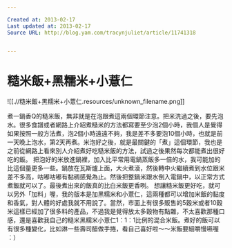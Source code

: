 ```yaml
---

Created at: 2013-02-17
Last updated at: 2013-02-17
Source URL: http://blog.yam.com/tracynjuliet/article/11741318


---
```


# 糙米飯+黑糯米+小薏仁


![[.//糙米飯+黑糯米+小薏仁.resources/unknown_filename.png]]

煮一鍋香Q的糙米飯，無非就是在泡跟煮這兩個環節注意。把米洗過之後，要先泡水。很多食譜或者網路上介紹煮糙米的方法都寫要至少泡2個小時，我個人是覺得如果按照一般方法煮，泡2個小時遠遠不夠，我是差不多要泡10個小時，也就是前一天晚上泡水，第2天再煮。米泡好之後，就是最關鍵的「煮」這個環節，我也是之前從網路上看來別人介紹煮好吃糙米飯的方法，試過之後果然每次都能煮出很好吃的飯。
把泡好的米放進鍋裡，加入比平常用電鍋蒸飯多一倍的水，我可能加的比這個量更多一些。鍋放在瓦斯爐上面，大火煮滾，然後轉中火繼續煮到水位跟米差不多高，咕嘟咕嘟有黏稠感覺為止。然後把整鍋米跟水倒入電鍋中，以正常方式煮飯就可以了。最後煮出來的飯真的比白米飯更香咧。
想讓糙米飯更好吃，就可以另外「加料」喔，我的版本是加黑糯米和小薏仁，這兩種都可以增加米飯的黏度和香氣，對人體的好處我就不用說了。當然，市面上有很多販售的5穀米或者10穀米這樣已經加了很多料的產品，不過我是覺得放太多穀物有點雜，不太喜歡那種口感，還是喜歡我自己的糙米黑糯米小薏仁1︰1︰1比例的混合米飯。煮好的飯可以有很多種變化，比如淋一些壽司醋做手捲，看自己喜好啦～～米飯要細嚼慢嚥喔︰）

